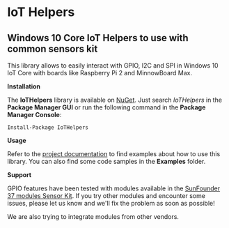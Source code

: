 # IoT Helpers

Windows 10 Core IoT Helpers to use with common sensors kit
---------------------------------------------------------
This library allows to easily interact with GPIO, I2C and SPI in Windows 10 IoT Core with boards like Raspberry Pi 2 and MinnowBoard Max.

**Installation**

The **IoTHelpers** library is available on [NuGet](http://www.nuget.org/packages/IoTHelpers/). Just search *IoTHelpers* in the **Package Manager GUI** or run the following command in the **Package Manager Console**:

    Install-Package IoTHelpers

    
**Usage**

Refer to the [project documentation](https://github.com/Dot-and-Net/IoTHelpers/wiki/Home) to find examples about how to use this library. You can also find some code samples in the **Examples** folder.

**Support**

GPIO features have been tested with modules available in the [SunFounder 37 modules Sensor Kit](http://www.amazon.it/gp/product/B00P66XRNK?psc=1&redirect=true&ref_=oh_aui_detailpage_o00_s00). If you try other modules and encounter some issues, please let us know and we'll fix the problem as soon as possible!

We are also trying to integrate modules from other vendors.
